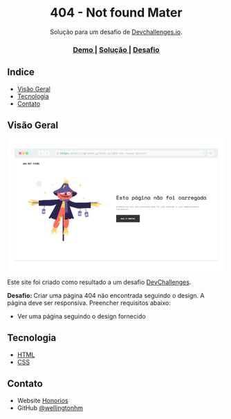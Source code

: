 <h1 align="center">404 - Not found Mater</h1>

<div align="center">
   Solução para um desafio de  <a href="http://devchallenges.io" target="_blank">Devchallenges.io</a>.
</div>

<div align="center">
  <h3>
    <a href="https://wellingtonhm.github.io/404-not-found-master/">
      Demo
    </a>
    <span> | </span>
    <a href="https://github.com/wellingtonhm/404-not-found-master">
      Solução
    </a>
    <span> | </span>
    <a href="https://devchallenges.io/challenges/wBunSb7FPrIepJZAg0sY">
      Desafio
    </a>
  </h3>
</div>

<!-- TABLE OF CONTENTS -->

## Indice

- [Visão Geral](#visão-geral)
- [Tecnologia](#tecnologia)
- [Contato](#contato)

## Visão Geral

![screenshot](https://raw.githubusercontent.com/wellingtonhm/404-not-found-master/master/src/404-not-found-master.png)

Este site foi criado como resultado a um desafio [DevChallenges](https://devchallenges.io/challenges).

**Desafio:** Criar uma página 404 não encontrada seguindo o design. A página deve ser responsiva. Preencher requisitos abaixo:

- Ver uma página seguindo o design fornecido


## Tecnologia

- [HTML](https://developer.mozilla.org/pt-BR/docs/Web/HTML)
- [CSS](https://developer.mozilla.org/pt-BR/docs/Web/CSS)

## Contato

- Website [Honorios](https://honorios.com.br)
- GitHub [@wellingtonhm](https://github.com/wellingtonhm)
